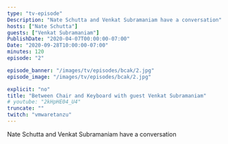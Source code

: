 ```yaml
---
type: "tv-episode"
Description: "Nate Schutta and Venkat Subramaniam have a conversation"
hosts: ["Nate Schutta"]
guests: ["Venkat Subramaniam"]
PublishDate: "2020-04-07T00:00:00-07:00"
Date: "2020-09-28T10:00:00-07:00"
minutes: 120
episode: "2"

episode_banner: "/images/tv/episodes/bcak/2.jpg"
episode_image: "/images/tv/episodes/bcak/2.jpg"

explicit: "no"
title: "Between Chair and Keyboard with guest Venkat Subramaniam"
# youtube: "2kHpHE04_U4"
truncate: ""
twitch: "vmwaretanzu"
---
```


Nate Schutta and Venkat Subramaniam have a conversation
